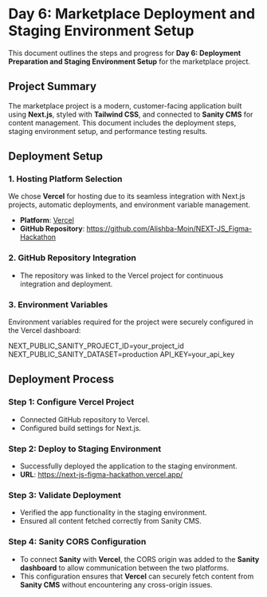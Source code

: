 # **Day 6: Marketplace Deployment and Staging Environment Setup**

This document outlines the steps and progress for **Day 6: Deployment Preparation and Staging Environment Setup** for the marketplace project.

## **Project Summary**
The marketplace project is a modern, customer-facing application built using **Next.js**, styled with **Tailwind CSS**, and connected to **Sanity CMS** for content management. This document includes the deployment steps, staging environment setup, and performance testing results.



## **Deployment Setup**

### **1. Hosting Platform Selection**
We chose **Vercel** for hosting due to its seamless integration with Next.js projects, automatic deployments, and environment variable management.

- **Platform**: [Vercel](https://vercel.com)
- **GitHub Repository**: https://github.com/Alishba-Moin/NEXT-JS_Figma-Hackathon

### **2. GitHub Repository Integration**
- The repository was linked to the Vercel project for continuous integration and deployment.

### **3. Environment Variables**
Environment variables required for the project were securely configured in the Vercel dashboard:

NEXT_PUBLIC_SANITY_PROJECT_ID=your_project_id
NEXT_PUBLIC_SANITY_DATASET=production
API_KEY=your_api_key




## **Deployment Process**

### **Step 1: Configure Vercel Project**
- Connected GitHub repository to Vercel.
- Configured build settings for Next.js.

### **Step 2: Deploy to Staging Environment**
- Successfully deployed the application to the staging environment.
- **URL**: https://next-js-figma-hackathon.vercel.app/

### **Step 3: Validate Deployment**
- Verified the app functionality in the staging environment.
- Ensured all content fetched correctly from Sanity CMS.

### **Step 4: Sanity CORS Configuration**
- To connect **Sanity** with **Vercel**, the CORS origin was added to the **Sanity dashboard** to allow communication between the two platforms.
- This configuration ensures that **Vercel** can securely fetch content from **Sanity CMS** without encountering any cross-origin issues.





